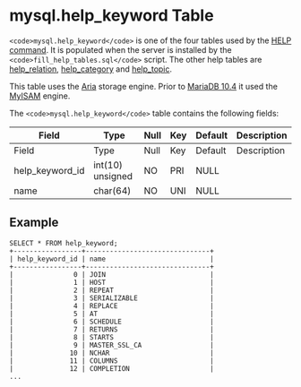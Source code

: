 
# mysql.help_keyword Table

`<code>mysql.help_keyword</code>` is one of the four tables used by the [HELP command](../../help-command.md). It is populated when the server is installed by the `<code>fill_help_tables.sql</code>` script. The other help tables are [help_relation](mysql-help_relation-table.md), [help_category](mysql-help_category-table.md) and [help_topic](mysql-help_topic-table.md).


This table uses the [Aria](../../../../../storage-engines/s3-storage-engine/aria_s3_copy.md) storage engine. Prior to [MariaDB 10.4](../../../../../../../release-notes/mariadb-community-server/what-is-mariadb-104.md) it used the [MyISAM](../../../../../storage-engines/myisam-storage-engine/myisam-system-variables.md) engine.


The `<code>mysql.help_keyword</code>` table contains the following fields:



| Field | Type | Null | Key | Default | Description |
| --- | --- | --- | --- | --- | --- |
| Field | Type | Null | Key | Default | Description |
| help_keyword_id | int(10) unsigned | NO | PRI | NULL |  |
| name | char(64) | NO | UNI | NULL |  |



## Example


```
SELECT * FROM help_keyword;
+-----------------+-------------------------------+
| help_keyword_id | name                          |
+-----------------+-------------------------------+
|               0 | JOIN                          |
|               1 | HOST                          |
|               2 | REPEAT                        |
|               3 | SERIALIZABLE                  |
|               4 | REPLACE                       |
|               5 | AT                            |
|               6 | SCHEDULE                      |
|               7 | RETURNS                       |
|               8 | STARTS                        |
|               9 | MASTER_SSL_CA                 |
|              10 | NCHAR                         |
|              11 | COLUMNS                       |
|              12 | COMPLETION                    |
...
```
